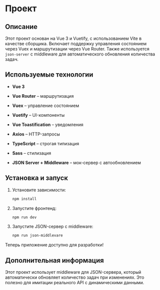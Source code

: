# Проект

## Описание

Этот проект основан на Vue 3 и Vuetify, с использованием Vite в качестве сборщика. Включает поддержку управления состоянием через Vuex и маршрутизации через Vue Router. Также используется `json-server` с middleware для автоматического обновления количества задач.

## Используемые технологии

- **Vue 3**

- **Vue Router** – маршрутизация

- **Vuex** – управление состоянием

- **Vuetify** – UI-компоненты

- **Vue Toastification** – уведомления

- **Axios** – HTTP-запросы

- **TypeScript** – строгая типизация

- **Sass** – стилизация

- **JSON Server + Middleware** – мок-сервер с автообновлением

## Установка и запуск

1. Установите зависимости:
   ```sh
   npm install
   ```
2. Запустите фронтенд:
   ```sh
   npm run dev
   ```
3. Запустите JSON-сервер с middleware:
   ```sh
   npm run json-middlevare
   ```

Теперь приложение доступно для разработки!

## Дополнительная информация

Этот проект использует middleware для JSON-сервера, который автоматически обновляет количество задач при изменениях. Это полезно для имитации реального API с динамическими данными.
